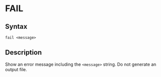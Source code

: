 # FAIL

## Syntax
```assembly
fail <message>
```

## Description
Show an error message including the `<message>` string.
Do not generate an output file.
